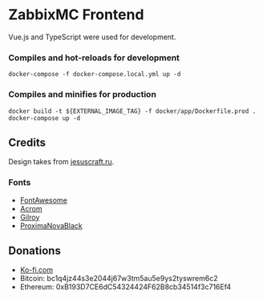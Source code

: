# ZabbixMC Frontend
Vue.js and TypeScript were used for development.

### Compiles and hot-reloads for development
```
docker-compose -f docker-compose.local.yml up -d
```

### Compiles and minifies for production
```
docker build -t ${EXTERNAL_IMAGE_TAG} -f docker/app/Dockerfile.prod .
docker-compose up -d
```
## Credits
Design takes from [jesuscraft.ru](https://jesuscraft.ru).

### Fonts
* [FontAwesome](https://fontawesome.com/)
* [Acrom](https://fontsfree.pro/base-web-fonts/sans-serif-grotesque/34-acrom.html)
* [Gilroy](https://www.fontshmonts.com/text-fonts/gilroy/)
* [ProximaNovaBlack](https://fontsfree.net/proxima-nova-black-font-download.html)


## Donations
* [Ko-fi.com](https://ko-fi.com/loper)
* Bitcoin: bc1q4jz44s3e2044j67w3tm5au5e9ys2tyswrem6c2
* Ethereum: 0xB193D7CE6dC54324424F62B8cb34514f3c716Ef4
